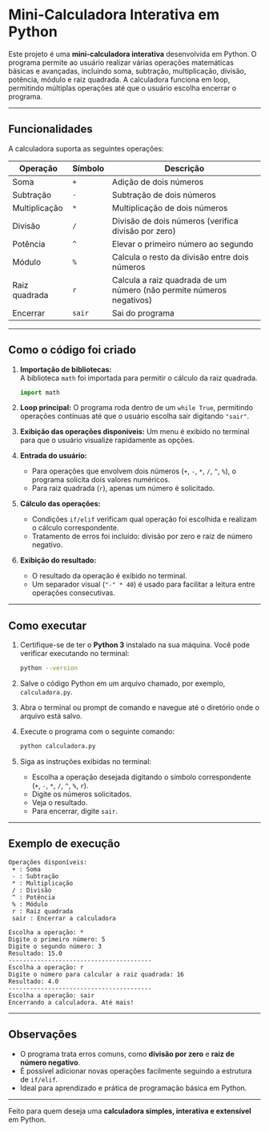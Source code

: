 # Mini-Calculadora Interativa em Python

Este projeto é uma **mini-calculadora interativa** desenvolvida em Python. O programa permite ao usuário realizar várias operações matemáticas básicas e avançadas, incluindo soma, subtração, multiplicação, divisão, potência, módulo e raiz quadrada. A calculadora funciona em loop, permitindo múltiplas operações até que o usuário escolha encerrar o programa.

---

## Funcionalidades

A calculadora suporta as seguintes operações:

| Operação | Símbolo | Descrição |
|----------|---------|-----------|
| Soma | `+` | Adição de dois números |
| Subtração | `-` | Subtração de dois números |
| Multiplicação | `*` | Multiplicação de dois números |
| Divisão | `/` | Divisão de dois números (verifica divisão por zero) |
| Potência | `^` | Elevar o primeiro número ao segundo |
| Módulo | `%` | Calcula o resto da divisão entre dois números |
| Raiz quadrada | `r` | Calcula a raiz quadrada de um número (não permite números negativos) |
| Encerrar | `sair` | Sai do programa |

---

## Como o código foi criado

1. **Importação de bibliotecas:**  
   A biblioteca `math` foi importada para permitir o cálculo da raiz quadrada.

   ```python
   import math

2. **Loop principal:**
   O programa roda dentro de um `while True`, permitindo operações contínuas até que o usuário escolha sair digitando `"sair"`.

3. **Exibição das operações disponíveis:**
   Um menu é exibido no terminal para que o usuário visualize rapidamente as opções.

4. **Entrada do usuário:**

   * Para operações que envolvem dois números (`+`, `-`, `*`, `/`, `^`, `%`), o programa solicita dois valores numéricos.
   * Para raiz quadrada (`r`), apenas um número é solicitado.

5. **Cálculo das operações:**

   * Condições `if/elif` verificam qual operação foi escolhida e realizam o cálculo correspondente.
   * Tratamento de erros foi incluído: divisão por zero e raiz de número negativo.

6. **Exibição do resultado:**

   * O resultado da operação é exibido no terminal.
   * Um separador visual (`"-" * 40`) é usado para facilitar a leitura entre operações consecutivas.

---

## Como executar

1. Certifique-se de ter o **Python 3** instalado na sua máquina.
   Você pode verificar executando no terminal:

   ```bash
   python --version
   ```

2. Salve o código Python em um arquivo chamado, por exemplo, `calculadora.py`.

3. Abra o terminal ou prompt de comando e navegue até o diretório onde o arquivo está salvo.

4. Execute o programa com o seguinte comando:

   ```bash
   python calculadora.py
   ```

5. Siga as instruções exibidas no terminal:

   * Escolha a operação desejada digitando o símbolo correspondente (`+`, `-`, `*`, `/`, `^`, `%`, `r`).
   * Digite os números solicitados.
   * Veja o resultado.
   * Para encerrar, digite `sair`.

---

## Exemplo de execução

```
Operações disponíveis:
 + : Soma
 - : Subtração
 * : Multiplicação
 / : Divisão
 ^ : Potência
 % : Módulo
 r : Raiz quadrada
 sair : Encerrar a calculadora

Escolha a operação: *
Digite o primeiro número: 5
Digite o segundo número: 3
Resultado: 15.0
----------------------------------------
Escolha a operação: r
Digite o número para calcular a raiz quadrada: 16
Resultado: 4.0
----------------------------------------
Escolha a operação: sair
Encerrando a calculadora. Até mais!
```

---

## Observações

* O programa trata erros comuns, como **divisão por zero** e **raiz de número negativo**.
* É possível adicionar novas operações facilmente seguindo a estrutura de `if/elif`.
* Ideal para aprendizado e prática de programação básica em Python.

---

Feito para quem deseja uma **calculadora simples, interativa e extensível** em Python.

```
